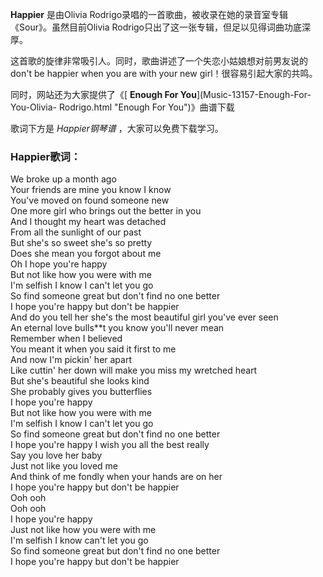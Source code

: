 

**Happier** 是由Olivia Rodrigo录唱的一首歌曲，被收录在她的录音室专辑《Sour》。虽然目前Olivia
Rodrigo只出了这一张专辑，但足以见得词曲功底深厚。

这首歌的旋律非常吸引人。同时，歌曲讲述了一个失恋小姑娘想对前男友说的don't be happier when you are with your new
girl！很容易引起大家的共鸣。

同时，网站还为大家提供了《[ **Enough For You**](Music-13157-Enough-For-You-Olivia-
Rodrigo.html "Enough For You")》曲谱下载

歌词下方是 _Happier钢琴谱_ ，大家可以免费下载学习。

### Happier歌词：

We broke up a month ago  
Your friends are mine you know I know  
You've moved on found someone new  
One more girl who brings out the better in you  
And I thought my heart was detached  
From all the sunlight of our past  
But she's so sweet she's so pretty  
Does she mean you forgot about me  
Oh I hope you're happy  
But not like how you were with me  
I'm selfish I know I can't let you go  
So find someone great but don't find no one better  
I hope you're happy but don't be happier  
And do you tell her she's the most beautiful girl you've ever seen  
An eternal love bulls**t you know you'll never mean  
Remember when I believed  
You meant it when you said it first to me  
And now I'm pickin' her apart  
Like cuttin' her down will make you miss my wretched heart  
But she's beautiful she looks kind  
She probably gives you butterflies  
I hope you're happy  
But not like how you were with me  
I'm selfish I know I can't let you go  
So find someone great but don't find no one better  
I hope you're happy I wish you all the best really  
Say you love her baby  
Just not like you loved me  
And think of me fondly when your hands are on her  
I hope you're happy but don't be happier  
Ooh ooh  
Ooh ooh  
I hope you're happy  
Just not like how you were with me  
I'm selfish I know can't let you go  
So find someone great but don't find no one better  
I hope you're happy but don't be happier

